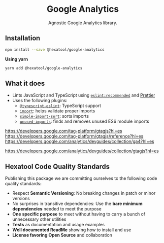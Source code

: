 <h1 align="center">
  Google Analytics
</h1>

<p align="center">
  Agnostic Google Analytics library.
</p>

## Installation

```bash
npm install --save @hexatool/google-analytics
```

**Using yarn**

```bash
yarn add @hexatool/google-analytics
```

## What it does

- Lints JavaScript and TypeScript
  using [`eslint:recommended`](https://eslint.org/docs/latest/user-guide/configuring/configuration-files#using-eslintrecommended)
  and [Prettier](https://prettier.io/)
- Uses the following plugins:
  - [`@typescript-eslint`](https://github.com/typescript-eslint/typescript-eslint): TypeScript support
  - [`import`](https://github.com/import-js/eslint-plugin-import/): helps validate proper imports
  - [`simple-import-sort`](https://github.com/lydell/eslint-plugin-simple-import-sort/): sorts imports
  - [`unused-imports`](https://github.com/sweepline/eslint-plugin-unused-imports): finds and removes unused ES6 module
    imports

https://developers.google.com/tag-platform/gtagjs?hl=es
https://developers.google.com/tag-platform/gtagjs/reference?hl=es
https://developers.google.com/analytics/devguides/collection/ga4?hl=es

https://developers.google.com/analytics/devguides/collection/gtagjs?hl=es

## Hexatool Code Quality Standards

Publishing this package we are committing ourselves to the following code quality standards:

- Respect **Semantic Versioning**: No breaking changes in patch or minor versions
- No surprises in transitive dependencies: Use the **bare minimum dependencies** needed to meet the purpose
- **One specific purpose** to meet without having to carry a bunch of unnecessary other utilities
- **Tests** as documentation and usage examples
- **Well documented ReadMe** showing how to install and use
- **License favoring Open Source** and collaboration
